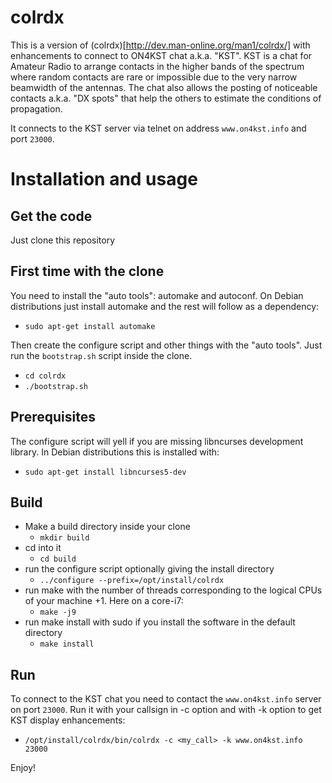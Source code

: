 colrdx
======

This is a version of (colrdx)[http://dev.man-online.org/man1/colrdx/] with enhancements to connect to ON4KST chat a.k.a. "KST". KST is a chat for Amateur Radio to arrange contacts in the higher bands of the spectrum where random contacts are rare or impossible due to the very narrow beamwidth of the antennas. The chat also allows the posting of noticeable contacts a.k.a. "DX spots" that help the others to estimate the conditions of propagation.

It connects to the KST server via telnet on address `www.on4kst.info` and port `23000`.

# Installation and usage
## Get the code
Just clone this repository

## First time with the clone
You need to install the "auto tools": automake and autoconf. On Debian distributions just install automake and the rest will follow as a dependency:
  - `sudo apt-get install automake`

Then create the configure script and other things with the "auto tools". Just run the `bootstrap.sh` script inside the clone.
  - `cd colrdx`
  - `./bootstrap.sh`

## Prerequisites
The configure script will yell if you are missing libncurses development library. In Debian distributions this is installed with:
  - `sudo apt-get install libncurses5-dev`
  
## Build
  - Make a build directory inside your clone
    - `mkdir build`
  - cd into it
    - `cd build`
  - run the configure script optionally giving the install directory
    - `../configure --prefix=/opt/install/colrdx`
  - run make with the number of threads corresponding to the logical CPUs of your machine +1. Here on a core-i7:
    - `make -j9`
  - run make install with sudo if you install the software in the default directory
    - `make install`
    
## Run
To connect to the KST chat you need to contact the `www.on4kst.info` server on port `23000`. Run it with your callsign in -c option and with -k option to get KST display enhancements:
  - `/opt/install/colrdx/bin/colrdx -c <my_call> -k www.on4kst.info 23000`
  
Enjoy!

